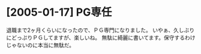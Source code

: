 # [2005-01-17] PG専任


退職まで2ヶ月くらいになったので、ＰＧ専門になりました。
いやぁ、久しぶりにどっぷりＰＧしてますが、楽しいね。
無駄に綺麗に書いてます。保守するわけじゃないのに本当に無駄だ。
